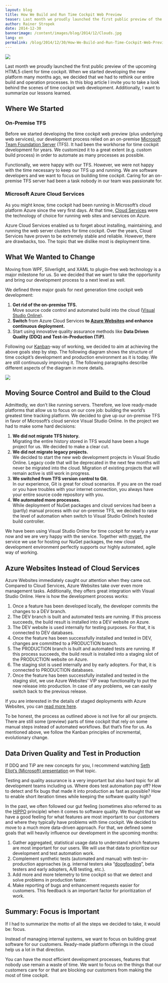 ```yaml
---
layout: blog
title: How We Build and Run Time Cockpit Web Preview
teaser: Last month we proudly launched the first public preview of the upcoming HTML5 client for time cockpit. When we started developing the new platform many months ago, we also decided that we had to rethink our entire build and operation processes. In this blog article I invite you to take a look behind the scenes of time cockpit web development. Additionally, I want to summarize our lessons learned.
author: Rainer Stropek
date: 2014-12-30
bannerimage: /content/images/blog/2014/12/Clouds.jpg
lang: en
permalink: /blog/2014/12/30/How-We-Build-and-Run-Time-Cockpit-Web-Preview
---
```


<p>
  <img src="{{site.baseurl}}/content/images/blog/2014/12/Clouds.jpg" />
</p><p>Last month we proudly launched the first public preview of the upcoming HTML5 client for time cockpit. When we started developing the new platform many months ago, we decided that we had to rethink our entire build and operation processes. In this blog article I invite you to take a look behind the scenes of time cockpit web development. Additionally, I want to summarize our lessons learned.</p><h2>Where We Started</h2><h3>On-Premise TFS</h3><p>Before we started developing the time cockpit web preview (plus underlying web services), our development process relied on an on-premise <a href="http://msdn.microsoft.com/en-us/vstudio/ff637362.aspx" target="_blank">Microsoft Team Foundation Server</a> (TFS). It had been the workhorse for time cockpit development for years. We customized it to a great extent (e.g. custom build process) in order to automate as many processes as possible.</p><p>Functionally, we were happy with our TFS. However, we were not happy with the time necessary to keep our TFS up and running. We are software developers and we want to focus on building time cockpit. Caring for an on-premise TFS server had been a task nobody in our team was passionate for.</p><h3>Microsoft Azure Cloud Services</h3><p>As you might know, time cockpit had been running in Microsoft’s cloud platform Azure since the very first days. At that time, <a href="http://azure.microsoft.com/en-us/services/cloud-services/" target="_blank">Cloud Services</a> were the technology of choice for running web sites and services on Azure.</p><p>Azure Cloud Services enabled us to forget about installing, maintaining, and running the web server clusters for time cockpit. Over the years, Cloud Services have proven to be extremely stable and reliable. However, there are drawbacks, too. The topic that we dislike most is deployment time.</p><h2>What We Wanted to Change</h2><p>Moving from WPF, Silverlight, and XAML to plugin-free web technology is a major milestone for us. So we decided that we want to take the opportunity and bring our development process to a next level as well.</p><p class="showcase">We defined three major goals for next generation time cockpit web development:</p><ol>
  <li>
    <strong>Get rid of the on-premise TFS.</strong>
    <br />
 Move source code control and automated build into the cloud (<a href="http://www.visualstudio.com/" target="_blank">Visual Studio Online</a>).</li>
  <li>
    <strong>Switch</strong> from Azure Cloud Services <strong>to <a href="http://azure.microsoft.com/en-us/services/websites/" target="_blank">Azure Websites</a> and enhance continuous deployment.</strong></li>
  <li>Start using innovative quality assurance methods like <strong>Data Driven Quality (DDQ) and Test-in-Production (TiP)</strong>.</li>
</ol><p>Following our <a href="http://en.wikipedia.org/wiki/Kanban_(development)" target="_blank">Kanban</a>-way of working, we decided to aim at achieving the above goals step by step. The following diagram shows the structure of time cockpit’s development and production environment as it is today. We are still continuously improving it. The following paragraphs describe different aspects of the diagram in more details.</p><p>
  <img src="{{site.baseurl}}/content/images/blog/2014/12/InfoDiagramBuild.png" />
</p><h2>Moving Source Control and Build to the Cloud</h2><p>Admittedly, we don’t like running servers. Therefore, we love ready-made platforms that allow us to focus on our core job: building the world’s greatest time tracking platform. We decided to give up our on-premise TFS in favor of Microsoft’s cloud service Visual Studio Online. In the project we had to make some hard decisions:</p><ol>
  <li>
    <strong>We did not migrate TFS history.</strong>
    <br />
 Migrating the entire history stored in TFS would have been a huge project for us. We decided to make a clear cut.</li>
  <li>
    <strong>We did not migrate legacy projects.</strong>
    <br />
 We decided to start the new web development projects in Visual Studio Online. Legacy code that will be deprecated in the next few months will never be migrated into the cloud. Migration of existing projects that will remain active is still work in progress.</li>
  <li>
    <strong>We switched from TFS version control to Git.</strong>
    <br />
 In our experience, Git is great for cloud scenarios. If you are on the road or you have troubles with your internet connection, you always have your entire source code repository with you.</li>
  <li>
    <strong>We automated more processes.</strong>
    <br />
 While deployment of NuGet packages and cloud services had been a (partly) manual process with our on-premise TFS, we decided to raise the level of automation when switch to Visual Studio Online’s hosted build controller.</li>
</ol><p class="showcase">We have been using Visual Studio Online for time cockpit for nearly a year now and we are very happy with the service. Together with <a href="http://www.myget.org/" target="_blank">myget</a>, the service we use for hosting our NuGet packages, the new cloud development environment perfectly supports our highly automated, agile way of working.</p><h2>Azure Websites Instead of Cloud Services</h2><p>Azure Websites immediately caught our attention when they came out. Compared to Cloud Services, Azure Websites take over even more management tasks. Additionally, they offers great integration with Visual Studio Online. Here is how the development process works:</p><ol>
  <li>Once a feature has been developed locally, the developer commits the changes to a DEV branch.</li>
  <li>The DEV branch is built and automated tests are running. If this process succeeds, the build result is installed into a DEV website on Azure.</li>
  <li>The DEV website is used internally for testing purposes. For that, it is connected to DEV databases.</li>
  <li>Once the feature has been successfully installed and tested in DEV, changes are committed to a PRODUCTION branch.</li>
  <li>The PRODUCTION branch is built and automated tests are running. If this process succeeds, the build result is installed into a staging slot of the PRODUCTION website on Azure.</li>
  <li>The staging slot is used internally and by early adopters. For that, it is connected to PRODUCTION databases.</li>
  <li>Once the feature has been successfully installed and tested in the staging slot, we use Azure Websites’ VIP swap functionality to put the new release into production. In case of any problems, we can easily switch back to the previous release.</li>
</ol><p class="showcase">If you are interested in the details of staged deployments with Azure Websites, you can <a href="http://azure.microsoft.com/en-us/documentation/articles/web-sites-staged-publishing/" target="_blank">read more here</a>.</p><p>To be honest, the process as outlined above is not live for all our projects. There are still some (preview) parts of time cockpit that rely on some manual steps instead of automated workflows. But that’s fine for us. As mentioned above, we follow the Kanban principles of incremental, evolutionary change.</p><h2>Data Driven Quality and Test in Production</h2><p class="showcase">If DDQ and TiP are new concepts for you, I recommend watching <a href="http://vimeo.com/95570706" target="_blank">Seth Eliot’s (Microsoft) presentation</a> on that topic.</p><p>Testing and quality assurance is a very important but also hard topic for all development teams including us. Where does test automation pay off? How to detect and fix bugs that made it into production as fast as possible? How to enable short iteration times while keeping the software quality high?</p><p>In the past, we often followed our gut feeling (sometimes also referred to as the <a href="http://whatis.techtarget.com/definition/HiPPOs-highest-paid-persons-opinions" target="_blank">HiPPO</a> principle) when it comes to software quality. We thought that we have a good feeling for what features are most important to our customers and where they typically have problems with time cockpit. We decided to move to a much more data-driven approach. For that, we defined some goals that will heavily influence our development in the upcoming months:</p><ol>
  <li>Gather aggregated, statistical usage data to understand which features are most important for our users. We will use that data to prioritize our development and test automation work.</li>
  <li>Complement synthetic tests (automated and manual) with test-in-production approaches (e.g. internal testers aka “<a href="http://en.wikipedia.org/wiki/Eating_your_own_dog_food" target="_blank">doogfooding</a>”, beta testers and early adopters, A/B testing, etc.).</li>
  <li>Add more and more telemetry to time cockpit so that we detect and solve problems in production faster.</li>
  <li>Make reporting of bugs and enhancement requests easier for customers. This feedback is an important factor for prioritization of work.</li>
</ol><h2>Summary: Focus is Important</h2><p class="showcase">If I had to summarize the motto of all the steps we decided to take, it would be: focus.</p><p>Instead of managing internal systems, we want to focus on building great software for our customers. Ready-made platform offerings in the cloud help us a lot in that direction.</p><p>You can have the most efficient development processes, features that nobody use remain a waste of time. We want to focus on the things that our customers care for or that are blocking our customers from making the most of time cockpit.</p>
